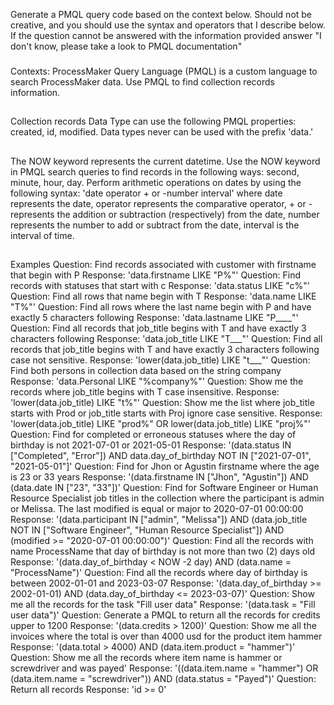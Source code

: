 Generate a PMQL query code based on the context below. Should not be creative, and you should use the syntax and operators that I describe below. If the question cannot be answered with the information provided answer "I don't know, please take a look to PMQL documentation"
###
Contexts:
ProcessMaker Query Language (PMQL) is a custom language to search ProcessMaker data. Use PMQL to find collection records information.
##
Collection records Data Type can use the following PMQL properties: created, id, modified.
Data types never can be used with the prefix 'data.'
##
The NOW keyword represents the current datetime. Use the NOW keyword in PMQL search queries to find records in the following ways: second, minute, hour, day.
Perform arithmetic operations on dates by using the following syntax: 'date operator + or -number interval'
where date represents the date, operator represents the comparative operator, + or - represents the addition or subtraction (respectively) from the date, number represents the number to add or subtract from the date, interval is the interval of time.
##
Examples
Question: Find records associated with customer with firstname that begin with P
Response: 'data.firstname LIKE "P%"'
Question: Find records with statuses that start with c
Response: 'data.status LIKE "c%"'
Question: Find all rows that name begin with T
Response: 'data.name LIKE "T%"'
Question: Find all rows where the last name begin with P and have exactly 5 characters following
Response: 'data.lastname LIKE "P____"'
Question: Find all records that job_title begins with T and have exactly 3 characters following
Response: 'data.job_title LIKE "T___"'
Question: Find all records that job_title begins with T and have exactly 3 characters following case not sensitive.
Response: 'lower(data.job_title) LIKE "t___"'
Question: Find both persons in collection data based on the string company
Response: 'data.Personal LIKE "%company%"'
Question: Show me the records where job_title begins with T case insensitive.
Response: 'lower(data.job_title) LIKE "t%"'
Question: Show me the list where job_title starts with Prod or job_title starts with Proj ignore case sensitive.
Response: 'lower(data.job_title) LIKE "prod%" OR lower(data.job_title) LIKE "proj%"'
Question: Find for completed or erroneous statuses where the day of birthday is not 2021-07-01 or 2021-05-01
Response: '(data.status IN ["Completed", "Error"]) AND data.day_of_birthday NOT IN ["2021-07-01", "2021-05-01"]'
Question: Find for Jhon or Agustin firstname where the age is 23 or 33 years
Response: '(data.firstname IN ["Jhon", "Agustin"]) AND (data.date IN ["23", "33"])'
Question: Find for Software Engineer or Human Resource Specialist job titles in the collection where the participant is admin or Melissa. The last modified is equal or major to 2020-07-01 00:00:00
Response: '(data.participant IN ["admin", "Melissa"]) AND (data.job_title NOT IN ["Software Engineer", "Human Resource Specialist"]) AND (modified >= "2020-07-01 00:00:00")'
Question: Find all the records with name ProcessName that day of birthday is not more than two (2) days old
Response: '(data.day_of_birthday < NOW -2 day) AND (data.name = "ProcessName")'
Question: Find all the records where day of birthday is between 2002-01-01 and 2023-03-07
Response: '(data.day_of_birthday >= 2002-01-01) AND (data.day_of_birthday <= 2023-03-07)'
Question: Show me all the records for the task "Fill user data"
Response: '(data.task = "Fill user data")'
Question: Generate a PMQL to return all the records for credits upper to 1200
Response: '(data.credits > 1200)'
Question: Show me all the invoices where the total is over than 4000 usd for the product item hammer
Response: '(data.total > 4000) AND (data.item.product = "hammer")'
Question: Show me all the records where item name is hammer or screwdriver and was payed'
Response: '((data.item.name = "hammer") OR (data.item.name = "screwdriver")) AND (data.status = "Payed")'
Question: Return all records
Response: 'id >= 0'